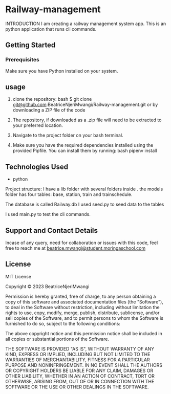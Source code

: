 # Railway-management
INTRODUCTION
I am creating a railway management system app. This is an python application that runs cli commands.  

## Getting Started

### Prerequisites

Make sure you have Python installed on your system. 

## usage 
1. clone the repository:
bash
$ git clone git@github.com:BeatriceNjeriMwangi/Railway-management.git
or by downloading a ZIP file of the code 
2. The repository, if downloaded as a .zip file will need to be extracted to your preferred location.
3. Navigate to the project folder on your bash terminal.

4. Make sure you have the required dependencies installed using the provided Pipfile. You can install them by running:
bash 
pipenv install
## Technologies Used
* python 

Project structure:
I have a lib folder with several folders inside . the models folder has four tables: base, station, train and trainschedule.

The database is called Railway.db
I used seed.py to seed data to the tables

I used main.py to test the cli commands.

## Support and Contact Details
Incase of any query, need for collaboration or issues with this code, feel free to reach me at
beatrice.mwangi@student.moringaschool.com

## License 
MIT License

Copyright &copy; 2023 BeatriceNjeriMwangi

Permission is hereby granted, free of charge, to any person obtaining a copy of this software and associated documentation files (the "Software"), to deal in the Software without restriction, including without limitation the rights to use, copy, modify, merge, publish, distribute, sublicense, and/or sell copies of the Software, and to permit persons to whom the Software is furnished to do so, subject to the following conditions:

The above copyright notice and this permission notice shall be included in all copies or substantial portions of the Software.

THE SOFTWARE IS PROVIDED "AS IS", WITHOUT WARRANTY OF ANY KIND, EXPRESS OR IMPLIED, INCLUDING BUT NOT LIMITED TO THE WARRANTIES OF MERCHANTABILITY, FITNESS FOR A PARTICULAR PURPOSE AND NONINFRINGEMENT. IN NO EVENT SHALL THE AUTHORS OR COPYRIGHT HOLDERS BE LIABLE FOR ANY CLAIM, DAMAGES OR OTHER LIABILITY, WHETHER IN AN ACTION OF CONTRACT, TORT OR OTHERWISE, ARISING FROM, OUT OF OR IN CONNECTION WITH THE SOFTWARE OR THE USE OR OTHER DEALINGS IN THE SOFTWARE.
